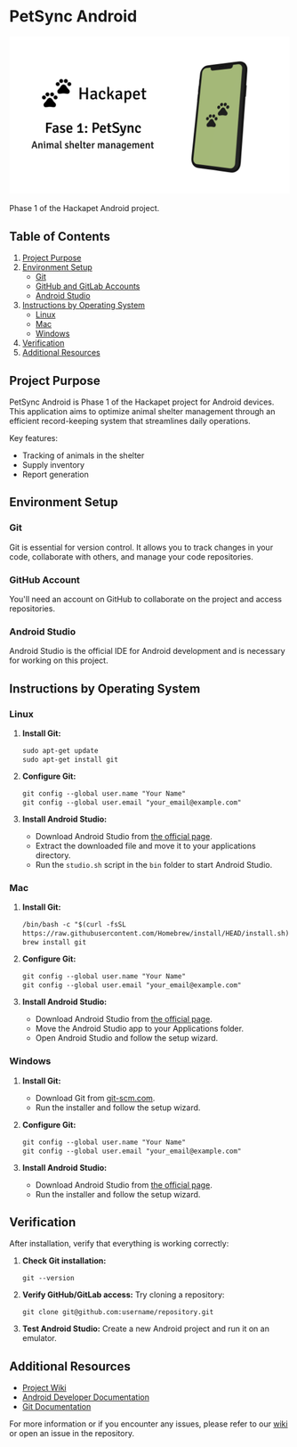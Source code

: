 # PetSync Android

![PetSync Logo](readme/thumbnail.png)

Phase 1 of the Hackapet Android project.

## Table of Contents

1. [Project Purpose](#project-purpose)
2. [Environment Setup](#environment-setup)
   - [Git](#git)
   - [GitHub and GitLab Accounts](#github-and-gitlab-accounts)
   - [Android Studio](#android-studio)
3. [Instructions by Operating System](#instructions-by-operating-system)
   - [Linux](#linux)
   - [Mac](#mac)
   - [Windows](#windows)
4. [Verification](#verification)
5. [Additional Resources](#additional-resources)

## Project Purpose

PetSync Android is Phase 1 of the Hackapet project for Android devices. This application aims to optimize animal shelter management through an efficient record-keeping system that streamlines daily operations.

Key features:
- Tracking of animals in the shelter
- Supply inventory
- Report generation

## Environment Setup

### Git

Git is essential for version control. It allows you to track changes in your code, collaborate with others, and manage your code repositories.

### GitHub Account

You'll need an account on GitHub to collaborate on the project and access repositories.

### Android Studio

Android Studio is the official IDE for Android development and is necessary for working on this project.

## Instructions by Operating System

### Linux

1. **Install Git:**
   ```
   sudo apt-get update
   sudo apt-get install git
   ```

2. **Configure Git:**
   ```
   git config --global user.name "Your Name"
   git config --global user.email "your_email@example.com"
   ```

3. **Install Android Studio:**
   - Download Android Studio from [the official page](https://developer.android.com/studio).
   - Extract the downloaded file and move it to your applications directory.
   - Run the `studio.sh` script in the `bin` folder to start Android Studio.

### Mac

1. **Install Git:**
   ```
   /bin/bash -c "$(curl -fsSL https://raw.githubusercontent.com/Homebrew/install/HEAD/install.sh)"
   brew install git
   ```

2. **Configure Git:**
   ```
   git config --global user.name "Your Name"
   git config --global user.email "your_email@example.com"
   ```

3. **Install Android Studio:**
   - Download Android Studio from [the official page](https://developer.android.com/studio).
   - Move the Android Studio app to your Applications folder.
   - Open Android Studio and follow the setup wizard.

### Windows

1. **Install Git:**
   - Download Git from [git-scm.com](https://git-scm.com/download/win).
   - Run the installer and follow the setup wizard.

2. **Configure Git:**
   ```
   git config --global user.name "Your Name"
   git config --global user.email "your_email@example.com"
   ```

3. **Install Android Studio:**
   - Download Android Studio from [the official page](https://developer.android.com/studio).
   - Run the installer and follow the setup wizard.

## Verification

After installation, verify that everything is working correctly:

1. **Check Git installation:**
   ```
   git --version
   ```

2. **Verify GitHub/GitLab access:**
   Try cloning a repository:
   ```
   git clone git@github.com:username/repository.git
   ```

3. **Test Android Studio:**
   Create a new Android project and run it on an emulator.

## Additional Resources

- [Project Wiki](https://github.com/hackapet-project/petsync-android/wiki)
- [Android Developer Documentation](https://developer.android.com/docs)
- [Git Documentation](https://git-scm.com/doc)

For more information or if you encounter any issues, please refer to our [wiki](https://github.com/hackapet-project/petsync-android/wiki) or open an issue in the repository.
